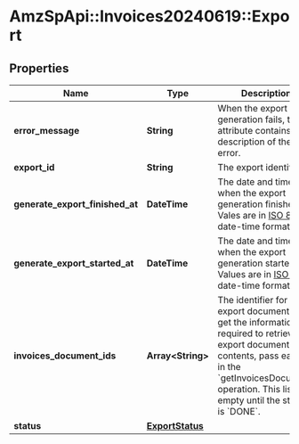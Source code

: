 # AmzSpApi::Invoices20240619::Export

## Properties
Name | Type | Description | Notes
------------ | ------------- | ------------- | -------------
**error_message** | **String** | When the export generation fails, this attribute contains a description of the error. | [optional] 
**export_id** | **String** | The export identifier. | [optional] 
**generate_export_finished_at** | **DateTime** | The date and time when the export generation finished. Vales are in [ISO 8601](https://developer-docs.amazon.com/sp-api/docs/iso-8601) date-time format. | [optional] 
**generate_export_started_at** | **DateTime** | The date and time when the export generation started. Values are in [ISO 8601](https://developer-docs.amazon.com/sp-api/docs/iso-8601) date-time format. | [optional] 
**invoices_document_ids** | **Array&lt;String&gt;** | The identifier for the export documents. To get the information required to retrieve the export document&#x27;s contents, pass each ID in the &#x60;getInvoicesDocument&#x60; operation.  This list is empty until the status is &#x60;DONE&#x60;. | [optional] 
**status** | [**ExportStatus**](ExportStatus.md) |  | [optional] 


